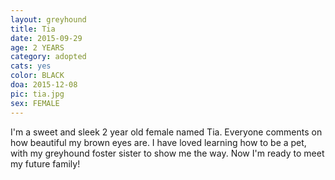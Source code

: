 ```yaml
---
layout: greyhound
title: Tia
date: 2015-09-29
age: 2 YEARS
category: adopted
cats: yes
color: BLACK
doa: 2015-12-08
pic: tia.jpg
sex: FEMALE
---
```


I'm a sweet and sleek 2 year old female named Tia. Everyone comments on how beautiful my brown eyes are. I have loved learning how to be a pet, with my greyhound foster sister to show me the way. Now I'm ready to meet my future family! 

